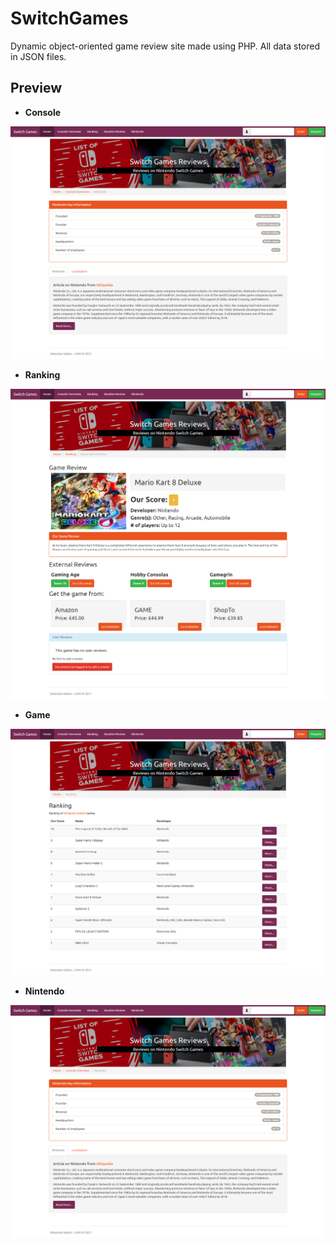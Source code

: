 # SwitchGames

Dynamic object-oriented game review site made using PHP.
All data stored in JSON files.

## Preview

* **Console**

![alt text](./img/screenshots/nintendo.png?raw=true)

* **Ranking**

![alt text](./img/screenshots/game.png?raw=true)

* **Game**

![alt text](./img/screenshots/ranking.png?raw=true)

* **Nintendo**

![alt text](./img/screenshots/nintendo.png?raw=true)
